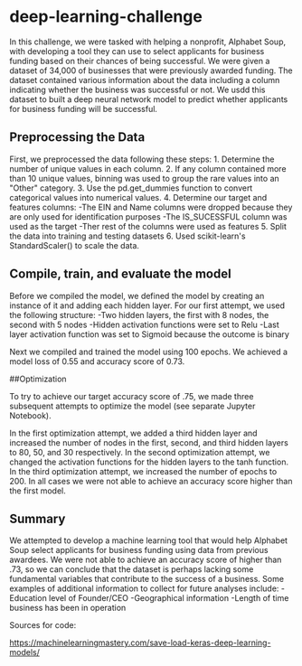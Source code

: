 # deep-learning-challenge

In this challenge, we were tasked with helping a nonprofit, Alphabet Soup, with developing a tool they can use to select applicants for business funding based on their chances of being successful. We were given a dataset of 34,000 of businesses that were previously awarded funding. The dataset contained various information about the data including a column indicating whether the business was successful or not. We usdd this dataset to built a deep neural network model to predict whether applicants for business funding will be successful. 

## Preprocessing the Data

First, we preprocessed the data following these steps:
    1. Determine the number of unique values in each column.
    2. If any column contained more than 10 unique values, binning was used to group the rare values into an "Other" category. 
    3. Use the pd.get_dummies function to convert categorical values into numerical values. 
    4. Determine our target and features columns:
        -The EIN and Name columns were dropped because they are only used for identification purposes
        -The IS_SUCESSFUL column was used as the target 
        -Ther rest of the columns were used as features
    5. Split the data into training and testing datasets 
    6. Used scikit-learn's StandardScaler() to scale the data.



## Compile, train, and evaluate the model

Before we compiled the model, we defined the model by creating an instance of it and adding each hidden layer. For our first attempt, we used the following structure:
    -Two hidden layers, the first with 8 nodes, the second with 5 nodes
    -Hidden activation functions were set to Relu
    -Last layer activation function was set to Sigmoid because the outcome is binary

Next we compiled and trained the model using 100 epochs. We achieved a model loss of 0.55 and accuracy score of 0.73.

##Optimization

To try to achieve our target accuracy score of .75, we made three subsequent attempts to optimize the model (see separate Jupyter Notebook).

In the first optimization attempt, we added a third hidden layer and increased the number of nodes in the first, second, and third hidden layers to 80, 50, and 30 respectively. In the second optimization attempt, we changed the activation functions for the hidden layers to the tanh function.  In the third optimization attempt, we increased the number of epochs to 200. In all cases we were not able to achieve an accuracy score higher than the first model.

## Summary

We attempted to develop a machine learning tool that would help Alphabet Soup select applicants for business funding using data from previous awardees. We were not able to achieve an accuracy score of higher than .73, so we can conclude that the dataset is perhaps lacking some fundamental variables that contribute to the success of a business. Some examples of additional information to collect for future analyses include:
    -Education level of Founder/CEO
    -Geographical information
    -Length of time business has been in operation

Sources for code:

https://machinelearningmastery.com/save-load-keras-deep-learning-models/
